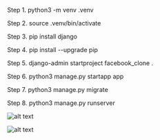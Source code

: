 Step 1.
python3 -m venv .venv

Step 2.
source .venv/bin/activate

Step 3. pip install django

Step 4.
pip install --upgrade pip

Step 5.
django-admin startproject facebook_clone .

Step 6.
python3 manage.py startapp app

Step 7.
python3 manage.py migrate

Step 8.
python3 manage.py runserver


![alt text](<Screenshot 2025-10-24 at 3.14.04 PM.png>)

![alt text](<Screenshot 2025-10-22 at 3.35.00 PM.png>)

